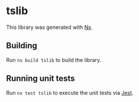 # tslib

This library was generated with [Nx](https://nx.dev).

## Building

Run `nx build tslib` to build the library.

## Running unit tests

Run `nx test tslib` to execute the unit tests via [Jest](https://jestjs.io).